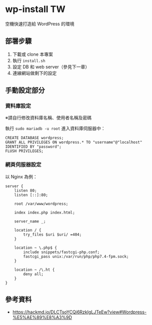 # wp-install TW

空機快速打造給 WordPress 的環境

## 部署步驟

1. 下載或 clone 本專案
2. 執行 `install.sh`
3. 設定 DB 和 web server（參見下一章）
4. 連線網站做剩下的設定

## 手動設定部分

### 資料庫設定

※請自行修改資料庫名稱、使用者名稱及密碼

執行 `sudo mariadb -u root` 進入資料庫伺服器中：

```sql=
CREATE DATABASE wordpress;
GRANT ALL PRIVILEGES ON wordpress.* TO "username"@"localhost" IDENTIFIED BY "password";
FLUSH PRIVILEGES;
```

### 網頁伺服器設定

以 Nginx 為例：

```conf=
server {
	listen 80;
	listen [::]:80; 
    
	root /var/www/wordpress;

	index index.php index.html; 

	server_name _;

	location / {
		try_files $uri $uri/ =404;
	}

	location ~ \.php$ {
		include snippets/fastcgi-php.conf;
		fastcgi_pass unix:/var/run/php/php7.4-fpm.sock;
	}

	location ~ /\.ht {
		deny all;
	}
}
```

## 參考資料
* https://hackmd.io/DLCTsoYCQi6RzklgLJTeEw?view#Wordpress-%E5%AE%89%E8%A3%9D
